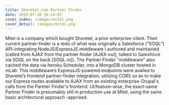 ```yaml
---
title: Shoretel.com Partner Finder
date: 2019-07-10 16:14:47
cover_index: /images/mitel.png
cover_detail: /images/mitel.png
---
```


Mitel is a company which bought Shoretel, a prior enterprise-client. Their current partner-finder is a redo of what was originally a Salesforce (“SOQL”) API-integrating NodeJS/ExpressJS middleware I authored and maintained (called from AJAX from the partner finder [AJAX-out], talked to Salesforce via SOQL on the back [SOQL-in]). The Partner Finder "middleware" also cached the data via heroku Scheduler, into a MongoDB cluster hosted in mLab. This middleware’s ExpressJS-powered endpoints were availed to Shoretel’s frontend partner-finder integration, utilizing CORS so as to make our Express routes available to AJAX from an existing enterprise-Drupal's calls from the Partner Finder's frontend. UI/feature-wise, the exact-same Partner Finder is presumably still in production use at Mitel, using the same basic architectural approach -apprised.
